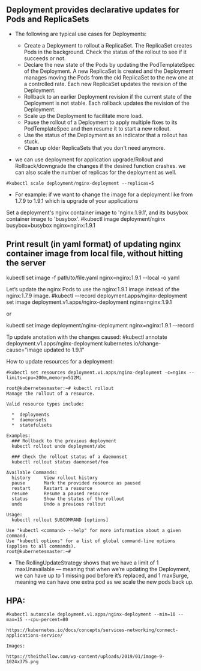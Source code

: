 ## Deployment provides declarative updates for Pods and ReplicaSets
- The following are typical use cases for Deployments:
  - Create a Deployment to rollout a ReplicaSet. The ReplicaSet creates Pods in the background. Check the status of the rollout to see if it succeeds or not.
  - Declare the new state of the Pods by updating the PodTemplateSpec of the Deployment. A new ReplicaSet is created and the Deployment manages moving the Pods from the old ReplicaSet to the new one at a controlled rate. Each new ReplicaSet updates the revision of the Deployment.
  - Rollback to an earlier Deployment revision if the current state of the Deployment is not stable. Each rollback updates the revision of the Deployment.
  - Scale up the Deployment to facilitate more load.
  - Pause the rollout of a Deployment to apply multiple fixes to its PodTemplateSpec and then resume it to start a new rollout.
  - Use the status of the Deployment as an indicator that a rollout has stuck.
  - Clean up older ReplicaSets that you don't need anymore.

- we can use deployment for application upgrade/Rollout and Rollback/downgrade the changes if the desired function crashes. we can also scale the number of replicas for the deployment as well.
```
#kubectl scale deployment/nginx-deployment --replicas=5
```

- For example:
if we want to change the image for a deployment like from 1.7.9 to 1.9.1 which is upgrade of your applications

Set a deployment's nginx container image to 'nginx:1.9.1', and its busybox container image to 'busybox'.
#kubectl image deployment/nginx busybox=busybox nginx=nginx:1.9.1

## Print result (in yaml format) of updating nginx container image from local file, without hitting the server
kubectl set image -f path/to/file.yaml nginx=nginx:1.9.1 --local -o yaml

Let’s update the nginx Pods to use the nginx:1.9.1 image instead of the nginx:1.7.9 image.
#kubectl --record deployment.apps/nginx-deployment set image deployment.v1.apps/nginx-deployment nginx=nginx:1.9.1

or

kubectl set image deployment/nginx-deployment nginx=nginx:1.9.1 --record

Tp update anotation with the changes caused:
#kubectl annotate deployment.v1.apps/nginx-deployment kubernetes.io/change-cause="image updated to 1.9.1"

How to update resources for a deployment:
```
#kubectl set resources deployment.v1.apps/nginx-deployment -c=nginx --limits=cpu=200m,memory=512Mi

root@kubernetesmaster:~# kubectl rollout
Manage the rollout of a resource.

Valid resource types include:

  *  deployments
  *  daemonsets
  *  statefulsets

Examples:
  ### Rollback to the previous deployment
  kubectl rollout undo deployment/abc

  ### Check the rollout status of a daemonset
  kubectl rollout status daemonset/foo

Available Commands:
  history     View rollout history
  pause       Mark the provided resource as paused
  restart     Restart a resource
  resume      Resume a paused resource
  status      Show the status of the rollout
  undo        Undo a previous rollout

Usage:
  kubectl rollout SUBCOMMAND [options]

Use "kubectl <command> --help" for more information about a given command.
Use "kubectl options" for a list of global command-line options (applies to all commands).
root@kubernetesmaster:~#
```
- The RollingUpdateStrategy shows that we have a limit of 1 maxUnavailable — meaning that when we’re updating the Deployment, we can have up to 1 missing pod before it’s replaced, and 1 maxSurge, meaning we can have one extra pod as we scale the new pods back up.

## HPA:
```
#kubectl autoscale deployment.v1.apps/nginx-deployment --min=10 --max=15 --cpu-percent=80

https://kubernetes.io/docs/concepts/services-networking/connect-applications-service/

Images:

https://theithollow.com/wp-content/uploads/2019/01/image-9-1024x375.png
```